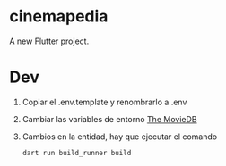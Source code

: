 # cinemapedia

A new Flutter project.

# Dev

1. Copiar el .env.template y renombrarlo a .env
2. Cambiar las variables de entorno [The MovieDB](https://www.themoviedb.org/settings/api)
3. Cambios en la entidad, hay que ejecutar el comando

   ```
   dart run build_runner build
   ```
